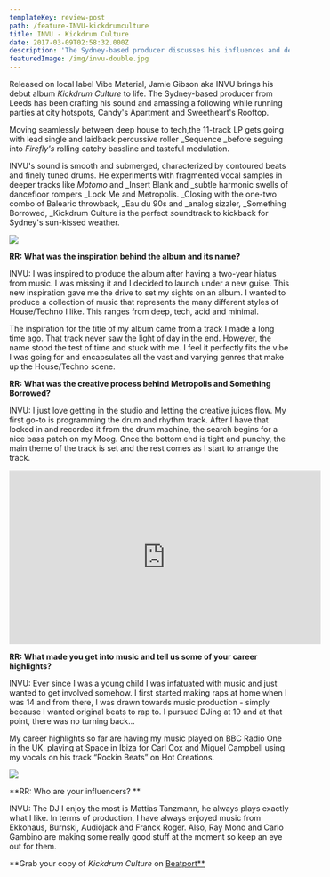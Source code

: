 ```yaml
---
templateKey: review-post
path: /feature-INVU-kickdrumculture
title: INVU - Kickdrum Culture
date: 2017-03-09T02:58:32.000Z
description: 'The Sydney-based producer discusses his influences and debut LP. '
featuredImage: /img/invu-double.jpg
---
```

Released on local label Vibe Material, Jamie Gibson aka INVU brings his debut album _Kickdrum Culture_ to life. The Sydney-based producer from Leeds has been crafting his sound and amassing a following while running parties at city hotspots, Candy's Apartment and Sweetheart's Rooftop. 

Moving seamlessly between deep house to tech,the 11-track LP gets going with lead single and laidback percussive roller _Sequence _before seguing into _Firefly's_ rolling catchy bassline and tasteful modulation.

INVU's sound is smooth and submerged, characterized by contoured beats and finely tuned drums. He experiments with fragmented vocal samples in deeper tracks like _Motomo_ and _Insert Blank and _subtle harmonic swells of dancefloor rompers _Look Me and Metropolis. _Closing with the one-two combo of Balearic throwback, _Eau du 90s and _analog sizzler, _Something Borrowed, _Kickdrum Culture is the perfect soundtrack to kickback for Sydney's sun-kissed weather. 

![](/img/kickdrumculture.jpg)

**RR: What was the inspiration behind the album and its name?**

INVU: I was inspired to produce the album after having a two-year hiatus from music. I was missing it and I decided to launch under a new guise. This new inspiration gave me the drive to set my sights on an album. I wanted to produce a collection of music that represents the many different styles of House/Techno I like. This ranges from deep, tech, acid and minimal. 

The inspiration for the title of my album came from a track I made a long time ago. That track never saw the light of day in the end. However, the name stood the test of time and stuck with me. I feel it perfectly fits the vibe I was going for and encapsulates all the vast and varying genres that make up the House/Techno scene.

**RR: What was the creative process behind Metropolis and Something Borrowed?**

INVU: I just love getting in the studio and letting the creative juices flow. My first go-to is programming the drum and rhythm track. After I have that locked in and recorded it from the drum machine, the search begins for a nice bass patch on my Moog. Once the bottom end is tight and punchy, the main theme of the track is set and the rest comes as I start to arrange the track.  

<iframe src="https://www.facebook.com/plugins/video.php?href=https%3A%2F%2Fwww.facebook.com%2FINVUVIBE%2Fvideos%2F2394709914091244%2F&show_text=0&width=560" width="560" height="313" style="border:none;overflow:hidden" scrolling="no" frameborder="0" allowTransparency="true" allowFullScreen="true"></iframe>

**RR: What made you get into music and tell us some of your career highlights?**

INVU: Ever since I was a young child I was infatuated with music and just wanted to get involved somehow. I first started making raps at home when I was 14 and from there, I was drawn towards music production - simply because I wanted original beats to rap to. I pursued DJing at 19 and at that point, there was no turning back... 

My career highlights so far are having my music played on BBC Radio One in the UK, playing at Space in Ibiza for Carl Cox and Miguel Campbell using my vocals on his track “Rockin Beats” on Hot Creations.

![](/img/invu-dj-kingscross.jpg)

**RR: Who are your influencers? **

INVU: The DJ I enjoy the most is Mattias Tanzmann, he always plays exactly what I like. In terms of production, I have always enjoyed music from Ekkohaus, Burnski, Audiojack and Franck Roger. Also, Ray Mono and Carlo Gambino are making some really good stuff at the moment so keep an eye out for them.

**Grab your copy of _Kickdrum Culture_ on  [Beatport**](https://www.beatport.com/release/kickdrum-culture/2714125)
